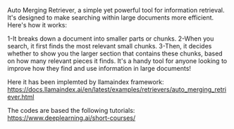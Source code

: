  Auto Merging Retriever, a simple yet powerful tool for information retrieval. It's designed to make searching within large documents more efficient. Here's how it works:

1-It breaks down a document into smaller parts or chunks.
2-When you search, it first finds the most relevant small chunks.
3-Then, it decides whether to show you the larger section that contains these chunks, based on how many relevant pieces it finds.
It's a handy tool for anyone looking to improve how they find and use information in large documents!

Here it has been implemted by llamaindex framework:
https://docs.llamaindex.ai/en/latest/examples/retrievers/auto_merging_retriever.html

The codes are based the following tutorials:
https://www.deeplearning.ai/short-courses/
